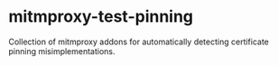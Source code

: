 # mitmproxy-test-pinning

Collection of mitmproxy addons for automatically detecting certificate pinning misimplementations.
